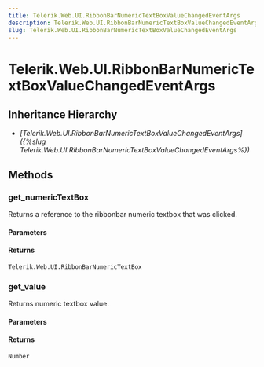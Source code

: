 ```yaml
---
title: Telerik.Web.UI.RibbonBarNumericTextBoxValueChangedEventArgs
description: Telerik.Web.UI.RibbonBarNumericTextBoxValueChangedEventArgs
slug: Telerik.Web.UI.RibbonBarNumericTextBoxValueChangedEventArgs
---
```


# Telerik.Web.UI.RibbonBarNumericTextBoxValueChangedEventArgs

## Inheritance Hierarchy

* *[Telerik.Web.UI.RibbonBarNumericTextBoxValueChangedEventArgs]({%slug Telerik.Web.UI.RibbonBarNumericTextBoxValueChangedEventArgs%})*


## Methods

### get_numericTextBox

Returns a reference to the ribbonbar numeric textbox that was clicked.

#### Parameters

#### Returns

`Telerik.Web.UI.RibbonBarNumericTextBox`

### get_value

Returns numeric textbox value.

#### Parameters

#### Returns

`Number` 

 

